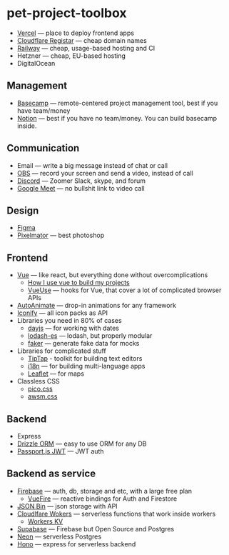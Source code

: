 # pet-project-toolbox

- [Vercel](https://vercel.com) — place to deploy frontend apps
- [Cloudflare Registar](https://www.cloudflare.com/products/registrar/) — cheap domain names
- [Railway](https://railway.app/) — cheap, usage-based hosting and CI
- Hetzner — cheap, EU-based hosting
- DigitalOcean

## Management
- [Basecamp](basecamp.com/) — remote-centered project management tool, best if you have team/money
- [Notion](notion.so/) — best if you have no team/money. You can build basecamp inside.

## Communication
- Email — write a big message instead of chat or call
- [OBS](https://obsproject.com/) — record your screen and send a video, instead of call
- [Discord](https://discord.com/) — Zoomer Slack, skype, and forum
- [Google Meet](https://meet.google.com/) — no bullshit link to video call

## Design
- [Figma](figma.com/)
- [Pixelmator](https://www.pixelmator.com/pro/) — best photoshop

## Frontend
- [Vue](https://vuejs.org/) — like react, but everything done without overcomplications
  - [How I use vue to build my projects](https://github.com/brachkow/vue-template)
  - [VueUse](https://vueuse.org/guide/) — hooks for Vue, that cover a lot of complicated browser APIs
- [AutoAnimate](https://auto-animate.formkit.com/) — drop-in animations for any framework
- [Iconify](https://iconify.design/) — all icon packs as API
- Libraries you need in 80% of cases
  - [dayjs](https://day.js.org/) — for working with dates
  - [lodash-es](https://www.npmjs.com/package/lodash-es) — lodash, but properly modular
  - [faker](https://fakerjs.dev/) — generate fake data for mocks
- Libraries for complicated stuff
  - [TipTap](https://tiptap.dev/) - toolkit for building text editors
  - [i18n](https://github.com/intlify/vue-i18n-next) — for building multi-language apps
  - [Leaflet](https://github.com/vue-leaflet/vue-leaflet) — for maps
- Classless CSS
  - [pico.css](https://picocss.com/)
  - [awsm.css](https://www.npmjs.com/package/@nuxtjs/svg)

## Backend
- Express
- [Drizzle ORM](https://orm.drizzle.team/docs/overview) — easy to use ORM for any DB
- [Passport.js JWT](https://www.passportjs.org/packages/passport-jwt/) — JWT auth

## Backend as service
- [Firebase](https://firebase.google.com/) — auth, db, storage and etc, with a large free plan
  - [VueFire](https://vuefire.vuejs.org/) — reactive bindings for Auth and Firestore 
- [JSON Bin](https://jsonbin.io/) — json storage with API
- [Cloudlfare Wokers](https://workers.cloudflare.com/) — serverless functions that work inside workers
  - [Workers KV](https://developers.cloudflare.com/workers/wrangler/workers-kv/)
- [Supabase](https://supabase.com/) — Firebase but Open Source and Postgres
- [Neon](https://neon.tech/) — serverless Postgres
- [Hono](https://hono.dev/concepts/motivation) — express for serverless backend
